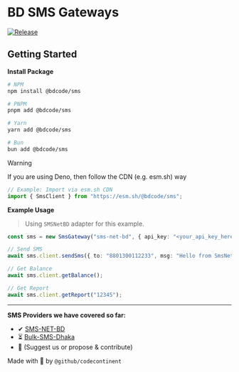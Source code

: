 # BD SMS Gateways

[![Release](https://github.com/codecontinent/bd-sms-gateways/actions/workflows/release.yml/badge.svg)](https://github.com/codecontinent/bd-sms-gateways/actions/workflows/release.yml)

## Getting Started

**Install Package**

```bash
# NPM
npm install @bdcode/sms

# PNPM
pnpm add @bdcode/sms

# Yarn
yarn add @bdcode/sms

# Bun
bun add @bdcode/sms

```

> [!WARNING]  
> If you are using Deno, then follow the CDN (e.g. esm.sh) way
>
> ```ts
> // Example: Import via esm.sh CDN
> import { SmsClient } from "https://esm.sh/@bdcode/sms";
> ```

**Example Usage**

> Using `SMSNetBD` adapter for this example.

```ts
const sms = new SmsGateway("sms-net-bd", { api_key: "<your_api_key_here>" });

// Send SMS
await sms.client.sendSms({ to: "8801300112233", msg: "Hello from SmsNetBD!" });

// Get Balance
await sms.client.getBalance();

// Get Report
await sms.client.getReport("12345");

```

---

**SMS Providers we have covered so far:**

-  ✔ [SMS-NET-BD](https://sms.net.bd)
- ⏳ [Bulk-SMS-Dhaka](https://bulksmsdhaka.com)
- 🔎 (Suggest us or propose & contribute)

Made with 💚 by `@github/codecontinent`
